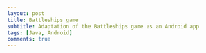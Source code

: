 ```yaml
---
layout: post
title: Battleships game
subtitle: Adaptation of the Battleships game as an Android app
tags: [Java, Android]
comments: true
---
```

